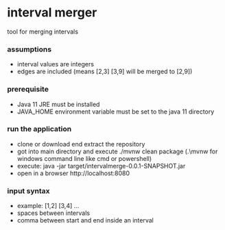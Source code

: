 # interval merger
tool for merging intervals

### assumptions
- interval values are integers
- edges are included (means \[2,3\] \[3,9\] will be merged to \[2,9\])

### prerequisite
- Java 11 JRE must be installed
- JAVA_HOME environment variable must be set to the java 11 directory


### run the application
- clone or download end extract the repository
- got into main directory and execute ./mvnw clean package (.\mvnw for windows command line like cmd or powershell)
- execute: java -jar target/intervalmerge-0.0.1-SNAPSHOT.jar
- open in a browser http://localhost:8080

### input syntax
- example: \[1,2\] \[3,4\] ...
- spaces between intervals
- comma between start and end inside an interval
